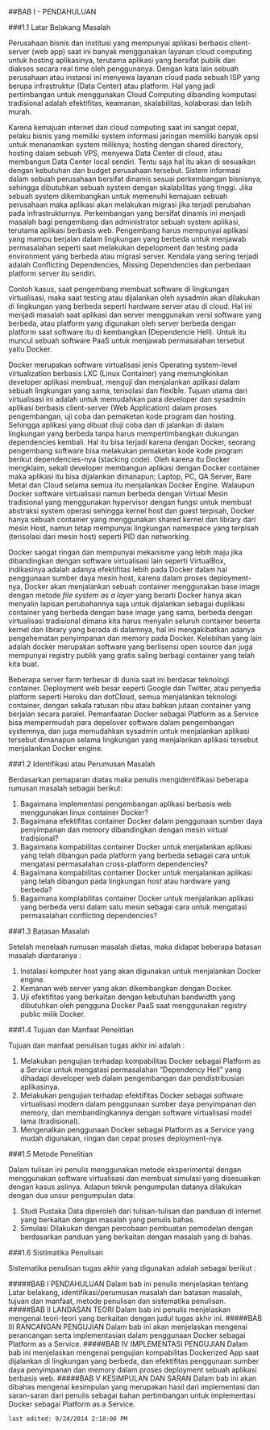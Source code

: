 ##BAB I - PENDAHULUAN

###1.1	Latar Belakang Masalah
 
Perusahaan bisnis dan institusi yang mempunyai aplikasi berbasis client-server (web app) saat ini banyak menggunakan layanan cloud computing untuk hosting aplikasinya, terutama aplikasi yang bersifat publik dan diakses secara real time oleh penggunanya. Dengan kata lain sebuah perusahaan atau instansi ini menyewa layanan cloud pada sebuah ISP yang berupa infrastruktur (Data Center) atau platform. Hal yang jadi pertimbangan untuk menggunakan Cloud Computing dibanding komputasi tradisional adalah efektifitas, keamanan, skalabilitas, kolaborasi dan lebih murah.

Karena kemajuan internet dan cloud computing saat ini sangat cepat, pelaku bisnis yang memiliki system informasi jaringan memiliki banyak opsi untuk menanamkan system miliknya; hosting dengan shared directory, hosting dalam sebuah VPS, menyewa Data Center di cloud, atau membangun Data Center local sendiri. Tentu saja hal itu akan di sesuaikan dengan kebutuhan dan budget perusahaan tersebut. Sistem informasi dalam sebuah perusahaan bersifat dinamis sesuai perkembangan bisnisnya, sehingga dibutuhkan sebuah system dengan skalabilitas yang tinggi. Jika sebuah system dikembangkan untuk memenuhi kemajuan sebuah perusahaan maka aplikasi akan melakukan migrasi jika terjadi perubahan pada infrastrukturnya.
Perkembangan yang bersifat dinamis ini menjadi masalah bagi pengembang dan administrator sebuah system aplikasi, terutama aplikasi berbasis web. Pengembang harus mempunyai aplikasi yang mampu berjalan dalam lingkungan yang berbeda untuk menjawab permasalahan seperti saat melakukan depelopment dan testing pada environment yang berbeda atau migrasi server. Kendala yang sering terjadi adalah Conflicting Dependencies, Missing Dependencies dan perbedaan platform server itu sendiri.

Contoh kasus, saat pengembang membuat software di lingkungan virtualisasi, maka saat testing atau dijalankan oleh sysadmin akan dilakukan di lingkungan yang berbeda seperti hardware server atau di cloud. Hal ini menjadi masalah saat aplikasi dan server menggunakan versi software yang berbeda, atau platform yang digunakan oleh server berbeda dengan platform saat software itu di kembangkan (Dependencie Hell). Untuk itu muncul sebuah software PaaS untuk menjawab permasalahan tersebut yaitu Docker.

Docker merupakan software virtualisasi jenis Operating system-level virtualization berbasis LXC (Linux Container) yang memungkinkan developer aplikasi membuat, menguji dan menjalankan aplikasi dalam sebuah lingkungan yang sama, terisolasi dan flexible. Tujuan utama dari virtualisasi ini adalah untuk memudahkan para developer dan sysadmin aplikasi berbasis client-server (Web Application) dalam proses pengembangan, uji coba dan pemaketan kode program dan hosting. Sehingga aplikasi yang dibuat diuji coba dan di jalankan di dalam lingkungan yang berbeda tanpa harus mempertimbangkan dukungan dependencies kembali. Hal itu bisa terjadi karena dengan Docker, seorang pengembang software bisa melakukan pemaketan kode kode program berikut dependencies-nya (stacking code). Oleh karena itu Docker mengklaim, sekali developer membangun aplikasi dengan Docker container maka aplikasi itu bisa dijalankan dimanapun; Laptop, PC, QA Server, Bare Metal dan Cloud selama semua itu menjalankan Docker Engine.
Walaupun Docker software virtualisasi namun berbeda dengan Virtual Mesin tradisional yang menggunakan hypervisor dengan fungsi untuk membuat abstraksi system operasi sehingga kernel host dan guest terpisah, Docker hanya sebuah container yang menggunakan shared kernel dan library dari mesin Host, namun tetap mempunyai lingkungan namespace yang terpisah (terisolasi dari mesin host) seperti PID dan networking.

Docker sangat ringan dan mempunyai mekanisme yang lebih maju jika dibandingkan dengan software virtualisasi lain seperti VirtualBox, indikasinya adalah adanya efektifitas lebih pada Docker dalam  hal penggunaan sumber daya mesin host, karena dalam proses deployment-nya, Docker akan menjalankan sebuah container menggunakan base image dengan metode *file system as a layer*  yang berarti Docker hanya akan menyalin lapisan perubahannya saja untuk dijalankan sebagai duplikasi container yang berbeda dengan base image yang sama, berbeda dengan virtualisasi tradisional dimana kita harus menyalin seluruh container beserta kernel dan library yang berada di dalamnya, hal ini mengakibatkan adanya pengehematan penyimpanan dan memory pada Docker. Kelebihan yang lain adalah docker merupakan software yang berlisensi open source dan juga mempunyai registry publik yang gratis saling berbagi container yang telah kita buat.

Beberapa server farm terbesar di dunia saat ini berdasar teknologi container. Deployment web besar seperti Google dan Twitter, atau penyedia platform seperti Heroku dan dotCloud, semua menjalankan teknologi container, dengan sekala ratusan ribu atau bahkan jutaan container yang berjalan secara paralel. Pemanfaatan Docker sebagai Platform as a Service bisa mempermudah para depelover software dalam pengembangan systemnya, dan juga memudahkan sysadmin untuk menjalankan aplikasi tersebut dimanapun selama lingkungan yang menjalankan aplikasi tersebut menjalankan Docker engine.

###1.2	Identifikasi atau Perumusan Masalah
 
Berdasarkan pemaparan diatas maka penulis mengidentifikasi beberapa rumusan masalah sebagai berikut: 

1. Bagaimana implementasi pengembangan aplikasi berbasis web menggunakan linux container Docker?
2. Bagaimana efektifitas container Docker dalam penggunaan sumber daya penyimpanan dan memory dibandingkan dengan mesin virtual tradisional?
3. Bagaimana kompabilitas container Docker untuk menjalankan aplikasi yang telah dibangun pada platform yang berbeda sebagai cara untuk mengatasi permasalahan cross-platform dependencies?
4. Bagaimana kompabilitas container Docker untuk menjalankan aplikasi yang telah dibangun pada lingkungan *host* atau hardware yang berbeda?
5. Bagaimana komplabilitas container Docker untuk menjalankan aplikasi yang berbeda versi dalam satu mesin sebagai cara untuk mengatasi permasalahan conflicting dependencies?

###1.3	Batasan Masalah
 
Setelah menelaah rumusan masalah diatas, maka didapat beberapa batasan masalah diantaranya : 

1.	Instalasi komputer host yang akan digunakan untuk menjalankan Docker engine.
2.	Kemanan web server yang akan dikembangkan dengan Docker.
3.	Uji efektifitas yang berkaitan dengan kebutuhan bandwidth yang dibutuhkan oleh pengguna Docker PaaS saat menggunakan registry public milik Docker. 

###1.4	Tujuan dan Manfaat Penelitian
 
Tujuan dan manfaat penulisan tugas akhir ini adalah :

1.	Melakukan pengujian terhadap kompabilitas Docker sebagai Platform as a Service untuk mengatasi permasalahan “Dependency Hell” yang dihadapi developer web dalam pengembangan dan pendistribusian aplikasinya.
2.	Melakukan pengujian terhadap efektifitas Docker sebagai software virtualisasi modern dalam penggunaan sumber daya penyimpanan dan memory, dan membandingkannya dengan software virtualisasi model lama (tradisional).
3.	Mengenalkan penggunaan Docker sebagai Platform as a Service yang mudah digunakan, ringan dan cepat proses deployment-nya.

###1.5	Metode Penelitian

Dalam tulisan ini penulis menggunakan metode eksperimental dengan menggunakan software virtualisasi dan membuat simulasi yang disesuaikan dengan kasus aslinya. Adapun teknik pengumpulan datanya dilakukan dengan dua unsur pengumpulan data:
1.	Studi Pustaka
Data diperoleh dari tulisan-tulisan dan panduan di internet yang berkaitan dengan masalah yang penulis bahas.
2.	Simulasi 
Dilakukan dengan percobaan pembuatan pemodelan dengan berdasarkan panduan yang berkaitan dengan masalah yang di bahas.


###1.6	Sistimatika Penulisan
 
Sistematika penulisan tugas akhir yang digunakan adalah sebagai berikut :

#####BAB I PENDAHULUAN
Dalam bab ini penulis menjelaskan tentang Latar belakang, identifikasi/perumusan masalah dan batasan masalah, tujuan dan manfaat, metode penulisan dan sistematika penulisan.
#####BAB II LANDASAN TEORI
Dalam bab ini penulis menjelaskan mengenai teori-teori yang berkaitan dengan judul tugas akhir ini.
#####BAB III RANCANGAN PENGUJIAN
Dalam bab ini akan menjelaskan mengenai perancangan serta implementasian  dalam penggunaan Docker sebagai Platform as a Service.
#####BAB IV IMPLEMENTASI PENGUJIAN
Dalam bab ini menjelaskan mengenai pengujian kompabilitas Dockerized App saat dijalankan di lingkungan yang berbeda, dan efektifitas penggunaan sumber daya penyimpanan dan memory dalam proses deployment sebuah aplikasi berbasis web.
#####BAB V KESIMPULAN DAN SARAN
Dalam bab ini akan dibahas mengenai kesimpulan yang merupakan hasil dari implementasi dan saran-saran dari penulis sebagai bahan pertimbangan untuk implementasi Docker sebagai Platform as a Service.

`last edited: 9/24/2014 2:18:00 PM `
